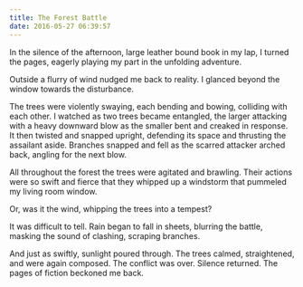 ```yaml
---
title: The Forest Battle
date: 2016-05-27 06:39:57
---
```


In the silence of the afternoon, large leather bound book in my lap, I turned the pages, eagerly playing my part in the unfolding adventure.

Outside a flurry of wind nudged me back to reality. I glanced beyond the window towards the disturbance.

The trees were violently swaying, each bending and bowing, colliding with each other. I watched as two trees became entangled, the larger attacking with a heavy downward blow as the smaller bent and creaked in response. It then twisted and snapped upright, defending its space and thrusting the assailant aside. Branches snapped and fell as the scarred attacker arched back, angling for the next blow.  

All throughout the forest the trees were agitated and brawling. Their actions were so swift and fierce that they whipped up a windstorm that pummeled my living room window.

Or, was it the wind, whipping the trees into a tempest?

It was difficult to tell. Rain began to fall in sheets, blurring the battle, masking the sound of clashing, scraping branches.  

And just as swiftly, sunlight poured through. The trees calmed, straightened, and were again composed. The conflict was over. Silence returned. The pages of fiction beckoned me back.
